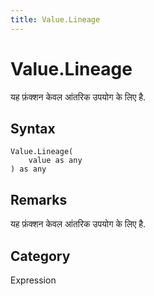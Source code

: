 ```yaml
---
title: Value.Lineage
---
```


# Value.Lineage


यह फ़ंक्शन केवल आंतरिक उपयोग के लिए है.


## Syntax

```powerquery
Value.Lineage(
    value as any
) as any
```


## Remarks

यह फ़ंक्शन केवल आंतरिक उपयोग के लिए है.



## Category
Expression
